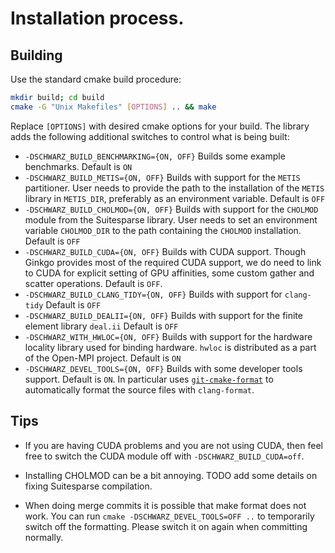 # Installation process.

## Building 

Use the standard cmake build procedure:

```sh
mkdir build; cd build
cmake -G "Unix Makefiles" [OPTIONS] .. && make
```

Replace `[OPTIONS]` with desired cmake options for your build.
The library adds the following additional switches to control what is being built:

*   `-DSCHWARZ_BUILD_BENCHMARKING={ON, OFF}` Builds some example benchmarks.
    Default is `ON`
*   `-DSCHWARZ_BUILD_METIS={ON, OFF}` Builds with support for the `METIS` partitioner. User needs
    to provide the path to the installation of the `METIS` library in `METIS_DIR`, preferably as 
    an environment variable. Default is `OFF`
*   `-DSCHWARZ_BUILD_CHOLMOD={ON, OFF}` Builds with support for the `CHOLMOD` module from the 
    Suitesparse library. User needs to set an environment variable `CHOLMOD_DIR` to the 
    path containing the `CHOLMOD` installation. Default is `OFF`
*   `-DSCHWARZ_BUILD_CUDA={ON, OFF}` Builds with CUDA support. Though Ginkgo provides most of the 
    required CUDA support, we do need to link to CUDA for explicit setting of GPU affinities, 
    some custom gather and scatter operations. Default is `OFF`.
*   `-DSCHWARZ_BUILD_CLANG_TIDY={ON, OFF}` Builds with support for `clang-tidy`
    Default is `OFF`
*   `-DSCHWARZ_BUILD_DEALII={ON, OFF}` Builds with support for the finite element library `deal.ii`
    Default is `OFF`
*   `-DSCHWARZ_WITH_HWLOC={ON, OFF}` Builds with support for the hardware locality library used for binding hardware.
    `hwloc` is distributed as a part of the Open-MPI project. Default is `ON`
*   `-DSCHWARZ_DEVEL_TOOLS={ON, OFF}` Builds with some developer tools support. Default is `ON`. In particular uses [`git-cmake-format`](https://github.com/ginkgo-project/git-cmake-format) to automatically format the source files with `clang-format`. 


## Tips

* If you are having CUDA problems and you are not using CUDA, then feel free to switch the CUDA module off with `-DSCHWARZ_BUILD_CUDA=off`. 

* Installing CHOLMOD can be a bit annoying. TODO add some details on fixing Suitesparse compilation.

* When doing merge commits it is possible that make format does not work. You can run `cmake -DSCHWARZ_DEVEL_TOOLS=OFF ..` to temporarily switch off the formatting. Please switch it on again when committing normally.
